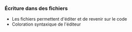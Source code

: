 ### Écriture dans des fichiers

* Les fichiers permettent d'éditer et de revenir sur le code
* Coloration syntaxique de l'éditeur
